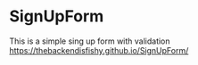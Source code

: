# SignUpForm
This is a simple sing up form with validation
https://thebackendisfishy.github.io/SignUpForm/
